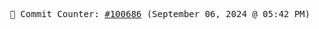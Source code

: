 <p align="center">
    <samp>
        📮 Commit Counter: <a href="https://github.com/Javascript-void0/Javascript-void0/commits/main">#100686</a> (September 06, 2024 @ 05:42 PM)
    </samp>
</p>